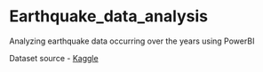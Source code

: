 # Earthquake_data_analysis
Analyzing earthquake data occurring over the years using PowerBI

Dataset source - [Kaggle](https://www.kaggle.com/datasets/jahaidulislam/significant-earthquake-dataset-1900-2023)
